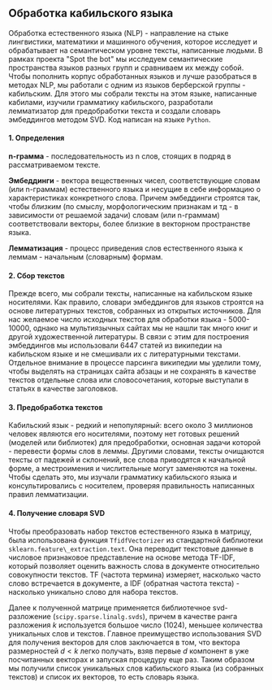 ## Обработка кабильского языка

Обработка естественного языка (NLP) - направление на стыке лингвистики, математики и машинного обучения, которое исследует и обрабатывает на семантическом уровне тексты, написанные людьми. В рамках проекта "Spot the bot" мы исследуем семантические пространства языков разных групп и сравниваем их между собой. Чтобы пополнить корпус обработанных языков и лучше разобраться в методах NLP, мы работали с одним из языков берберской группы - кабильским. Для этого мы собрали тексты на этом языке, написанные кабилами, изучили грамматику кабильского, разработали лемматизатор для предобработки текста и создали словарь эмбеддингов методом SVD. Код написан на языке `Python`.


#### 1. Определения
 
**n-грамма** - последовательность из n слов, стоящих в подряд в рассматриваемом тексте. 

**Эмбеддинги** - вектора вещественных чисел, соответствующие словам (или n-граммам) естественного языка и несущие в себе информацию о характеристиках конкретного слова. Причем эмбеддинги строятся так, чтобы *близким* (по смыслу, морфологическим признакам и тд - в зависимости от решаемой задачи) словам (или n-граммам)  соответствовали векторы, более близкие в векторном пространстве языка.  

**Лемматизация** - процесс приведения слов естественного языка к леммам - начальным (словарным) формам.

#### 2. Сбор текстов
Прежде всего, мы собрали тексты, написанные на кабильском языке носителями. Как правило, словари эмбеддингов для языков строятся на основе литературных текстов, собранных из открытых источников. Для нас желаемое число исходных текстов для обработки языка - 5000-10000, однако на мультиязычных сайтах мы не нашли так много книг и другой художественной литературы. В связи с этим для построения эмбеддингов мы использовали 6447 статей из википедии на кабильском языке и не смешивали их с литературными текстами. Отдельное внимание в процессе парсинга википедии мы уделили тому, чтобы выделять на страницах сайта абзацы и не сохранять в качестве текстов отдельные слова или словосочетания, которые выступали в статьях в качестве заголовков.

#### 3. Предобработка текстов
Кабильский язык - редкий и непопулярный: всего около 3 миллионов человек являются его носителями, поэтому нет готовых решений (моделей или библиотек) для предобработки, основная задачи которой - перевести формы слов в леммы. Другими словами, тексты очищаются тексты от падежей и склонений, все слова приводятся к начальной форме, а местроимения и числительные могут заменяются на токены. Чтобы сделать это, мы изучали грамматику кабильского языка и консультировались с носителем, проверяя правильность написанных правил лемматизации. 

#### 4. Получение словаря SVD

Чтобы преобразовать набор текстов естественного языка в матрицу, была использована функция `TfidfVectorizer` из стандартной библиотеки `sklearn.feature\_extraction.text`. Она переводит текстовые данные в числовое признаковое представление на основе метода TF-IDF, который позволяет оценить важность слова в документе относительно совокупности текстов. TF (частота термина) измеряет, насколько часто слово встречается в документе, а IDF (обратная частота текста) - насколько уникально слово для набора текстов.

Далее к полученной матрице применяется библиотечное svd-разложение (`scipy.sparse.linalg.svds`), причем в качестве ранга разложения $k$ используется большое число (1024), меньшее количества уникальных слов и текстов. Главное преимущество использования SVD для получения векторов для слов заключается в том, что вектора размерностей $`d < k`$ легко получать, взяв первые $d$ компонент в уже посчитанных векторах и запуская процедуру еще раз. Таким образом мы получили список уникальных слов кабильского языка (из собранных текстов) и список их векторов, то есть словарь языка.

